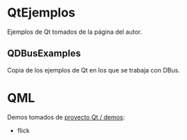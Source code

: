 QtEjemplos
==========

Ejemplos de Qt tomados de la página del autor.


QDBusExamples
-------------

Copia de los ejemplos de Qt en los que se trabaja con DBus.

QML
===

Demos tomados de [proyecto Qt / demos](http://qt-project.org/doc/qt-4.8/qdeclarativeexamples.html):

* flick

